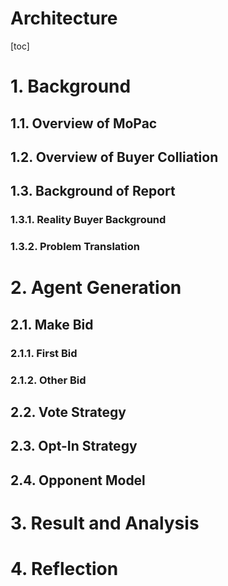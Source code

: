 # Architecture

[toc]

# 1. Background

## 1.1. Overview of MoPac

## 1.2. Overview of Buyer Colliation

## 1.3. Background of Report

### 1.3.1. Reality Buyer Background

### 1.3.2. Problem Translation



# 2. Agent Generation

## 2.1. Make Bid

### 2.1.1. First Bid

### 2.1.2. Other Bid



## 2.2. Vote Strategy



## 2.3. Opt-In Strategy



## 2.4. Opponent Model



# 3. Result and Analysis



# 4. Reflection





